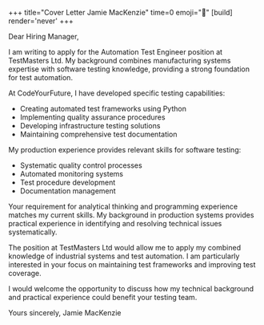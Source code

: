 +++
title="Cover Letter Jamie MacKenzie"
time=0
emoji="📝"
[build]
render='never'
+++

Dear Hiring Manager,

I am writing to apply for the Automation Test Engineer position at TestMasters Ltd. My background combines manufacturing systems expertise with software testing knowledge, providing a strong foundation for test automation.

At CodeYourFuture, I have developed specific testing capabilities:

- Creating automated test frameworks using Python
- Implementing quality assurance procedures
- Developing infrastructure testing solutions
- Maintaining comprehensive test documentation

My production experience provides relevant skills for software testing:

- Systematic quality control processes
- Automated monitoring systems
- Test procedure development
- Documentation management

Your requirement for analytical thinking and programming experience matches my current skills. My background in production systems provides practical experience in identifying and resolving technical issues systematically.

The position at TestMasters Ltd would allow me to apply my combined knowledge of industrial systems and test automation. I am particularly interested in your focus on maintaining test frameworks and improving test coverage.

I would welcome the opportunity to discuss how my technical background and practical experience could benefit your testing team.

Yours sincerely,
Jamie MacKenzie
